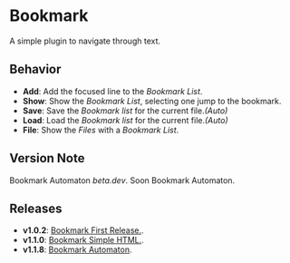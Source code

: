 # Bookmark

A simple plugin to navigate through text.

## Behavior

- **Add**: Add the focused line to the *Bookmark List*.
- **Show**: Show the *Bookmark List*, selecting one jump to the bookmark.
- **Save**: Save the *Bookmark list* for the current file.*(Auto)*
- **Load**: Load the *Bookmark list* for the current file.*(Auto)*
- **File**: Show the *Files* with a *Bookmark List*.

## Version Note

Bookmark Automaton *beta.dev*. Soon Bookmark Automaton.

## Releases

- **v1.0.2**: [Bookmark First Release.](https://github.com/MarshallNekiu/Acode-Bookmark-Plugin/releases/tag/v1.0.2).
- **v1.1.0**: [Bookmark Simple HTML.](https://github.com/MarshallNekiu/Acode-Bookmark-Plugin/releases/tag/v1.1.0).
- **v1.1.8**: [Bookmark Automaton](https://github.com/MarshallNekiu/Acode-Bookmark-Plugin/releases/tag/v1.1.8).